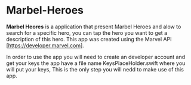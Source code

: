 # Marbel-Heroes

**Marbel Heores**  is a application that present Marbel Heroes and alow to search for a specific hero, you can tap the hero you want to get a description of this hero. 
This app was created using the Marvel API [https://developer.marvel.com].

In order to use the app you will need to create an developer account and get your keys the app have a file name KeysPlaceHolder.swift where you will put your keys, This is the only step you will nedd to make use of this app. 


